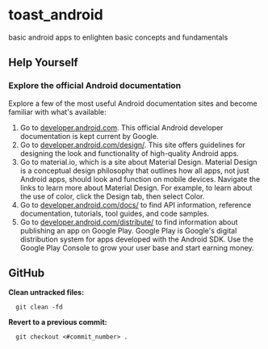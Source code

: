 # toast_android
basic android apps to enlighten basic concepts and fundamentals


## Help Yourself 

### Explore the official Android documentation

Explore a few of the most useful Android documentation sites and become familiar with what's available:

1. Go to [developer.android.com](developer.android.com). This official Android developer documentation is kept current by Google.
2. Go to [developer.android.com/design/](developer.android.com/design/). This site offers guidelines for designing the look and functionality of high-quality Android apps.
3. Go to material.io, which is a site about Material Design. Material Design is a conceptual design philosophy that outlines how all apps, not just Android apps, should look and function on mobile devices. Navigate the links to learn more about Material Design. For example, to learn about the use of color, click the Design tab, then select Color.
4. Go to [developer.android.com/docs/](developer.android.com/docs/) to find API information, reference documentation, tutorials, tool guides, and code samples.
5. Go to [developer.android.com/distribute/](developer.android.com/distribute/) to find information about publishing an app on Google Play. Google Play is Google's digital distribution system for apps developed with the Android SDK. Use the Google Play Console to grow your user base and start earning money.


## GitHub 

<b>Clean untracked files:</b> 

      git clean -fd

<b>Revert to a previous commit: </b>

      git checkout <#commit_number> .

